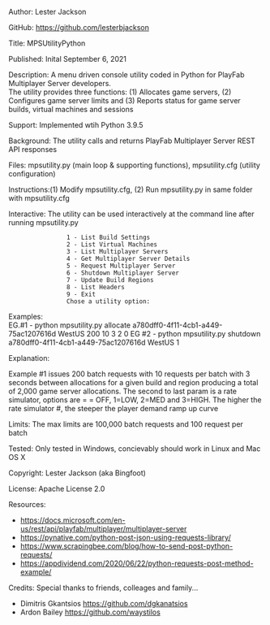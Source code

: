 
Author:      Lester Jackson

GitHub:      https://github.com/lesterbjackson

Title:       MPSUtilityPython

Published:   Inital September 6, 2021

Description: A menu driven console utility coded in Python for PlayFab Multiplayer Server developers.  
             The utility provides three functions: (1) Allocates game servers, (2) Configures game server limits
             and (3) Reports status for game server builds, virtual machines and sessions

Support:     Implemented wtih Python 3.9.5

Background:  The utility calls and returns PlayFab Multiplayer Server REST API responses

Files:       mpsutility.py (main loop & supporting functions), mpsutility.cfg (utility configuration)

Instructions:(1) Modify mpsutility.cfg, (2) Run mpsutility.py in same folder with mpsutility.cfg

Interactive: The utility can be used interactively at the command line after running mpsutility.py

                    1 - List Build Settings
                    2 - List Virtual Machines
                    3 - List Multiplayer Servers      
                    4 - Get Multiplayer Server Details
                    5 - Request Multiplayer Server    
                    6 - Shutdown Multiplayer Server   
                    7 - Update Build Regions
                    8 - List Headers
                    9 - Exit
                    Chose a utility option:

Examples:    
EG.#1 - python mpsutility.py allocate a780dff0-4f11-4cb1-a449-75ac1207616d WestUS 200 10 3 2 0
EG #2 - python mpsutility.py shutdown a780dff0-4f11-4cb1-a449-75ac1207616d WestUS 1

Explanation: 

Example #1 issues 200 batch requests with 10 requests per batch with 3 seconds between allocations for a given build and region producing a total of 2,000 game server allocations.  The second to last param is a rate simulator, options are = = OFF, 1=LOW, 2=MED and 3=HIGH.  The higher the rate simulator #, the steeper the player demand ramp up curve

Limits:      The max limits are 100,000 batch requests and 100 request per batch 

Tested:      Only tested in Windows, concievably should work in Linux and Mac OS X

Copyright:   Lester Jackson (aka Bingfoot)

License:     Apache License 2.0

Resources:   

- https://docs.microsoft.com/en-us/rest/api/playfab/multiplayer/multiplayer-server
- https://pynative.com/python-post-json-using-requests-library/
- https://www.scrapingbee.com/blog/how-to-send-post-python-requests/
- https://appdividend.com/2020/06/22/python-requests-post-method-example/

Credits:     Special thanks to friends, colleages and family...

- Dimitris Gkantsios https://github.com/dgkanatsios
- Ardon Bailey https://github.com/waystilos


